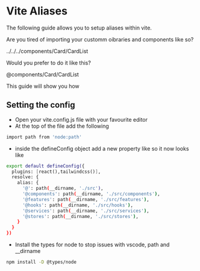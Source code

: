 # Vite Aliases

The following guide allows you to setup aliases within vite.

Are you tired of importing your customm oibraries and components like so?

../../../components/Card/CardList

Would you prefer to do it like this?

@components/Card/CardList

This guide will show you how

## Setting the config

* Open your vite.config.js file with your favourite editor
* At the top of the file add the following

```bash
import path from 'node:path'
```

* inside the defineConfig object add a new property like so it now looks like
```bash
export default defineConfig({
  plugins: [react(),tailwindcss()],
  resolve: {
    alias: {
      '@': path(__dirname, './src'),
      '@components': path(__dirname, './src/components'),
      '@features': path(__dirname, './src/features'),
      '@hooks': path(__dirname, './src/hooks'),
      '@services': path(__dirname, './src/services'),
      '@stores': path(__dirname, './src/stores'),
    }
  }
})
```

* Install the types for node to stop issues with vscode, path and __dirname
```bash
npm install -D @types/node
```
